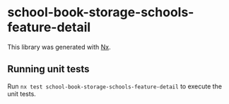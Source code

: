 # school-book-storage-schools-feature-detail

This library was generated with [Nx](https://nx.dev).

## Running unit tests

Run `nx test school-book-storage-schools-feature-detail` to execute the unit tests.
